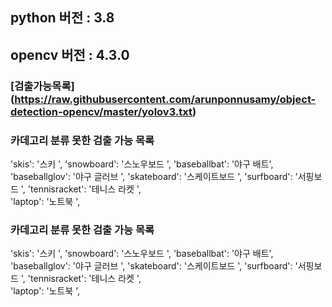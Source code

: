 ## python 버전 : 3.8
## opencv 버전 : 4.3.0

### [검출가능목록] (https://raw.githubusercontent.com/arunponnusamy/object-detection-opencv/master/yolov3.txt)



### 카데고리 분류 못한 검출 가능 목록
  'skis': '스키 ',
    'snowboard': '스노우보드 ', 
    'baseballbat': '야구 배트',
    'baseballglov': '야구 글러브 ',
    'skateboard': '스케이트보드 ',
    'surfboard': '서핑보드 ',
    'tennisracket': '테니스 라켓 ',  
    'laptop': '노트북 ',  



### 카데고리 분류 못한 검출 가능 목록
  'skis': '스키 ',
    'snowboard': '스노우보드 ', 
    'baseballbat': '야구 배트',
    'baseballglov': '야구 글러브 ',
    'skateboard': '스케이트보드 ',
    'surfboard': '서핑보드 ',
    'tennisracket': '테니스 라켓 ',  
    'laptop': '노트북 ',  